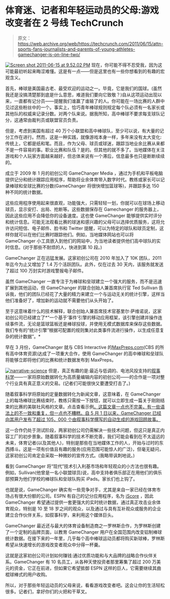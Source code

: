 # 体育迷、记者和年轻运动员的父母:游戏改变者在 2 号线 TechCrunch

> 原文：<https://web.archive.org/web/https://techcrunch.com/2011/06/15/attn-sports-fans-journalists-and-parents-of-young-athletes-gamechanger-is-on-line-two/>

[![](img/0248d2c73822da5dc83a320f9ca43af6.png "Screen shot 2011-06-15 at 9.52.02 PM")](https://web.archive.org/web/20230131013048/https://techcrunch.com/wp-content/uploads/2011/06/screen-shot-2011-06-15-at-9-52-02-pm.png) 现在，你可能不得不忍受我，因为这可能最初听起来晦涩难懂。这是有一点——但是这里也有一些你想看到的有趣的宏观含义。

首先，棒球是美国最古老、最受欢迎的运动之一。毕竟，它是我们的国球。(虽然我还是没搞清楚那到底是什么意思，难道我们要向它致敬？)自从这项运动出现以来，一直都有记分员——提醒我们谁赢了谁输了的人。你可能在一场比赛的人群中见过这些粉丝中的一个。事实上，恰巧青年棒球规则规定每个队必须有一名家长或其他队的权威来记录分数。对两个队来说。据我所知，高中棒球不要求每支球队记分，这通常由裁判员或联盟官员负责。

但是，考虑到美国有超过 40 万个小联盟和高中棒球队，至少可以说，有大量的记分工作在进行。然而，这是一种实践，就像游戏本身一样，多年来没有太大变化:传统上，它都是纸和笔。而且，作为父母、球员或球迷，跟踪当地业余比赛从来都不是一件容易的事。职业比赛和队伍？是的。但其他的就不多了。当地媒体在关注游戏和个人玩家方面越来越好，但总体来说有一个滞后，信息最多也只是断断续续的。

成立于 2009 年 1 月的初创公司 GameChanger Media ，通过为手机和平板电脑提供记分和统计跟踪应用程序，帮助将业余体育带入数字时代。教练或家长可以记录棒球和垒球比赛的分数(GameChanger 将很快增加篮球等)，并跟踪多达 150 种不同的统计数据。

这些应用程序使用起来很直观，功能强大，只需轻轻一划，你就可以在球场上移动球员，显示安打、出局、抢断等。这些数据保存在 Gamechanger 的服务器上，因此这些应用不会降低你的设备速度。这也使 GameChanger 能够提供实时评分和统计信息。可能无法观看比赛的球迷和感兴趣的父母可以选择优质服务，这将允许访问短信、电子邮件、脸书和 Twitter 提醒，可以为特定的球队和球员定制，这样你就可以在他们比赛时跟踪他们。例如，当地媒体网站也可以将 GameChanger 小工具嵌入到他们的网站中，为当地读者提供他们高中球队的实时信息。(对于那些不耐烦的人，快进到第 10 段。)

GameChanger 正在迅猛发展。这家初创公司在 2010 年加入了 10K 团队，2011 年迄今为止又增加了 1.4 万个活跃团队。此外，仅在过去 30 天内，该服务就发送了超过 100 万封实时游戏警报电子邮件。

虽然 GameChanger 一直专注于为棒球和垒球建立一个强大的服务，而不是迅速扩展到其他运动，但 GameChanger 的联合创始人兼首席执行官 Ted Sullivan 告诉我，他们的团队已经花了大量的精力来建立一个与运动无关的统计引擎，这样当他们准备好了，增加新的运动就不需要他们从头开始了。

至于这意味着什么的技术解释，联合创始人兼首席技术官基里尔·萨维诺说，这家初创公司已经建立了*“一个基于‘事件’引擎的移动应用框架，该引擎创建并操作连续事件流，无论是篮球篮板还是棒球投球，并使用无模式数据库来保存这些数据。我们专有的“统计引擎”根据可配置的规则集对此类事件流进行操作，以生成任意复杂的统计数据”。*

早在 3 月份，GameChanger 就与 CBS Interactive 的[MaxPreps.com](https://web.archive.org/web/20230131013048/http://www.maxpreps.com/national/national.htm)(CBS 的所有高中体育资源)达成了一项重大合作，使用 GameChanger 的高中棒球和垒球队将能够立即将他们的比赛和统计数据发布到 MaxPreps。

[![](img/2eac8f040b0cfb9aa86df973725eaaa2.png "narrative-science")](https://web.archive.org/web/20230131013048/https://techcrunch.com/wp-content/uploads/2011/06/narrative-science.png) 但是，真正有趣的是:最近与低调的、电池风投支持的[叙事科学](https://web.archive.org/web/20230131013048/http://www.narrativescience.com/)——一家将原始数据转化为高质量编辑内容的初创公司——的合作是一项对整个行业具有真正意义的交易。(记者们可能很快又要遭受打击了。)

随着叙事科学将原始的定量数据转化为新闻文章，这意味着，在 GameChanger 上的每场棒球比赛结束时，教练只需按一下按钮，就可以立即生成一篇关于刚刚结束的比赛的美联社风格的文章。点击查看示例[。这篇文章一点也不完美，有一些语法上的不一致和重复，但一点也不糟糕。自 5 月 1 日以来，GameChanger 已经向其用户发布了超过 105，000 个由叙事科学撰写的自动生成的游戏回顾故事。](https://web.archive.org/web/20230131013048/http://www.gamechanger.io/game-4deaca06f0b06d2aff000005/recap)

这一合作仍处于测试阶段，两家初创公司仍需解决一些技术问题，但这只是真正内容工厂的初步景象。随着叙事科学的技术不断完善，我们可能会看到在不太遥远的未来，体育记者(以及其他人)，特别是那些在当地媒体工作的人，开始与过时的东西搏斗。这是一项有价值且有趣的服务(应用范围可能惊人的广泛)，但毫无疑问，这家初创公司肯定会采取一种微妙的宣传方式。(我略带讽刺地说。)

看到 GameChanger 将“现代”技术引入利基市场和年轻观众的小方法也很有趣。例如，Sullivan(他曾是一名小联盟球员)说，高中支持者俱乐部正在用他们的俱乐部预算为他们学校的棒球队和垒球队购买 iPads。家长们也上钩了。

也就是说，GameChanger 确实有一些竞争对手，尤其是来自一家已经在体育市场占有很大份额的公司。ESPN 有自己的记分应用程序，名为 [iScore](https://web.archive.org/web/20230131013048/http://iscorecentral.com/baseball/) ，因此 GameChanger 希望通过提供一套更强大的实时统计数据，通过真正攻击业余体育观众，特别是 10 至 18 岁之间的观众，以及通过与具有互补观众或服务的企业建立合作伙伴关系，如叙事科学，来利用这个媒体巨头。

GameChanger 最近还与最大的体育设备制造商之一罗林斯合作，为罗林斯创建了一个定制的品牌页面，以教育 GameChanger 用户在全国范围内改变铝制棒球统计数据。在接下来的一年里，几乎每个高中棒球运动员都将购买新球棒，罗林斯希望从快速增长的游戏改变者观众中分得一杯羹。

这就是这家初创公司计划如何赚钱:通过优质功能和与大品牌的战略合作伙伴关系。GameChanger 有 10 名员工，从各种天使投资者那里筹集了超过 200 万美元的资金，它正在前进，但如果它希望抵御 ESPN 这样的巨人，它需要继续其曲棍球棒式的用户收购。

所以，对于那些年轻运动员的父母来说，看看游戏改变者吧。这会让你的生活轻松很多。记者们，拿好你们的火把和干草叉。